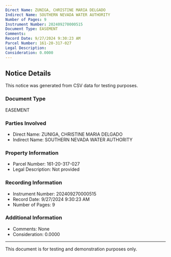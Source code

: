 ```yaml
---
Direct Name: ZUNIGA, CHRISTINE MARIA DELGADO
Indirect Name: SOUTHERN NEVADA WATER AUTHORITY
Number of Pages: 9
Instrument Number: 202409270000515
Document Type: EASEMENT
Comments: 
Record Date: 9/27/2024 9:30:23 AM
Parcel Number: 161-20-317-027
Legal Description: 
Consideration: 0.0000
---
```


## Notice Details

This notice was generated from CSV data for testing purposes.

### Document Type
EASEMENT

### Parties Involved
- Direct Name: ZUNIGA, CHRISTINE MARIA DELGADO
- Indirect Name: SOUTHERN NEVADA WATER AUTHORITY

### Property Information
- Parcel Number: 161-20-317-027
- Legal Description: Not provided

### Recording Information
- Instrument Number: 202409270000515
- Record Date: 9/27/2024 9:30:23 AM
- Number of Pages: 9

### Additional Information
- Comments: None
- Consideration: 0.0000

---

This document is for testing and demonstration purposes only.
